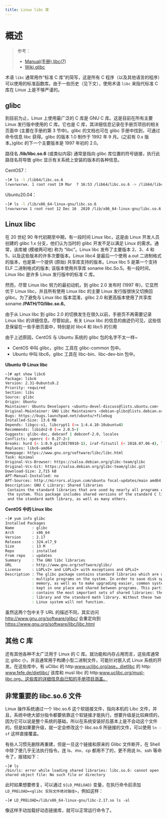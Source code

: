```yaml
---
title: Linux libc 库
---
```


# 概述

> 参考：
> - [Manual(手册),libc(7)](https://man7.org/linux/man-pages/man7/libc.7.html)
> - [Wiki,glibc](https://en.wikipedia.org/wiki/Glibc)

术语 `libc` 通常用作“标准 C 库”的简写，这是所有 C 程序（以及其他语言的程序）可以使用的标准函数库。由于一些历史（见下文），使用术语 `libc` 来指代标准 C 库在 Linux 上是不够严谨的。

## glibc

到目前为止，Linux 上使用最广泛的 C 库是 GNU C 库。这是目前在所有主要 Linux 发行版中使用的 C 库。它也是 C 库，其详细信息记录在手册页项目的相关页面中 (主要在手册的第 3 节中)。glibc 的文档也可在 glibc 手册中找到，可通过命令信息 libc 获得。glibc 的版本 1.0 制作于 1992 年 9 月。(之前有 0.x 版本。)glibc 的下一个主要版本是 1997 年初的 2.0。

路径名 **/lib/libc.so.6** (或类似内容) 通常是指向 glibc 库位置的符号链接，执行此路径名将导致 glibc 显示有关系统上安装的版本的各种信息。

CentOS7：

```bash
~]# ls -l /lib64/libc.so.6
lrwxrwxrwx. 1 root root 19 Mar  7 16:53 /lib64/libc.so.6 -> /lib64/libc-2.17.so
```

Ubuntu20.04：

```bash
~]# ls -l /lib/x86_64-linux-gnu/libc.so.6
lrwxrwxrwx 1 root root 12 Dec 16  2020 /lib/x86_64-linux-gnu/libc.so.6 -> libc-2.31.so
```

## Linux libc

在 20 世纪 90 年代初期至中期，有一段时间 Linux libc，这是由 Linux 开发人员创建的 glibc 1.x 分支，他们认为当时的 glibc 开发不足以满足 Linux 的需求。通常，该库被 (模棱两可地) 称为 “libc”。Linux libc 发布了主要版本 2、3、4 和 5，以及这些版本的许多次要版本。Linux libc4 是最后一个使用 a.out 二进制格式的版本，也是第一个提供 (原始) 共享库支持的版本。Linux libc 5 是第一个支持 ELF 二进制格式的版本; 该版本使用共享库 soname libc.So.5。有一段时间，Linux libc 是许多 Linux 发行版中的标准 C 库。

然而，尽管 Linux libc 努力的最初动机，到 glibc 2.0 发布时 (1997 年)，它显然优于 Linux libc，并且所有使用 Linux libc 的主要 Linux 发行版很快又切换回 glibc。为了避免与 Linux libc 版本混淆，glibc 2.0 和更高版本使用了共享库 soname **/PATH/TO/libc.so.6**。

由于从 Linux libc 到 glibc 2.0 的切换发生在很久以前，手册页不再需要记录 Linux libc 的详细信息。尽管如此，有关 Linux libc 的信息的痕迹仍可见，这些信息保留在一些手册页面中，特别是对 libc4 和 libc5 的引用

由于上述原因，CentOS 与 Ubuntu 系统的 glibc 包的名字不太一样~

- CentOS 中叫 glibc，glibc 工具在 glibc-common 包中。
- Ubuntu 中叫 libc6，glibc 工具在 libc-bin、libc-dev-bin 包中。

**Ubuntu 中 Linux libc**

```bash
~]# apt show libc6
Package: libc6
Version: 2.31-0ubuntu9.2
Priority: required
Section: libs
Source: glibc
Origin: Ubuntu
Maintainer: Ubuntu Developers <ubuntu-devel-discuss@lists.ubuntu.com>
Original-Maintainer: GNU Libc Maintainers <debian-glibc@lists.debian.org>
Bugs: https://bugs.launchpad.net/ubuntu/+filebug
Installed-Size: 13.6 MB
Depends: libgcc-s1, libcrypt1 (>= 1:4.4.10-10ubuntu4)
Recommends: libidn2-0 (>= 2.0.5~)
Suggests: glibc-doc, debconf | debconf-2.0, locales
Conflicts: openrc (< 0.27-2~)
Breaks: hurd (< 1:0.9.git20170910-1), iraf-fitsutil (< 2018.07.06-4), libtirpc1 (< 0.2.3), locales (< 2.31), locales-all (< 2.31), nocache (< 1.1-1~), nscd (< 2.31), r-cran-later (< 0.7.5+dfsg-2), wcc (< 0.0.2+dfsg-3)
Replaces: libc6-amd64
Homepage: https://www.gnu.org/software/libc/libc.html
Task: minimal
Original-Vcs-Browser: https://salsa.debian.org/glibc-team/glibc
Original-Vcs-Git: https://salsa.debian.org/glibc-team/glibc.git
Download-Size: 2,715 kB
APT-Manual-Installed: no
APT-Sources: http://mirrors.aliyun.com/ubuntu focal-updates/main amd64 Packages
Description: GNU C Library: Shared libraries
 Contains the standard libraries that are used by nearly all programs on
 the system. This package includes shared versions of the standard C library
 and the standard math library, as well as many others.
```

**CentOS 中的 Linux libc**

```bash
~]# yum info glibc
Installed Packages
Name        : glibc
Arch        : x86_64
Version     : 2.17
Release     : 324.el7_9
Size        : 13 M
Repo        : installed
From repo   : updates
Summary     : The GNU libc libraries
URL         : http://www.gnu.org/software/glibc/
License     : LGPLv2+ and LGPLv2+ with exceptions and GPLv2+
Description : The glibc package contains standard libraries which are used by
            : multiple programs on the system. In order to save disk space and
            : memory, as well as to make upgrading easier, common system code is
            : kept in one place and shared between programs. This particular package
            : contains the most important sets of shared libraries: the standard C
            : library and the standard math library. Without these two libraries, a
            : Linux system will not function.

```

虽然这两个包中关于 URL 的描述不同，其实访问 <http://www.gnu.org/software/glibc/> 会重定向到 <https://www.gnu.org/software/libc/libc.html>

## 其他 C 库

还有其他各种不太广泛用于 Linux 的 C 库。就功能和内存占用而言，这些库通常比 glibc 小，并且通常用于构建小型二进制文件，可能针对嵌入式 Linux 系统的开发。在这些库中，有 uClibc 的 http:www.uclibc.org/ase，dietlibc 的 http: www.fefe.de/dietlibc/ 该库和 musl libc 的 http:www.uclibc.org/musl-libc.org。这些库的详细信息由已知的手册项目涵盖。

## 非常重要的 libc.so.6 文件

Linux 操作系统通过一个 libc.so.6 这个软链接文件，指向本机的 Libc 文件，并且，系统中绝大部分指令都要依靠这个软链接才能执行。想要升级是比较麻烦的，因为它可以说是整个系统的基础，所以在系统安装好后基本上是不会动这个文件的。但是如果要升级，就一定会修改这个 libc.so.6 所链接的文件，可以使用 `ln -sf` 这样直接覆盖。

有些人习惯先删除再重建，但是一旦这个链接和原来的 Glibc 文件断开，在 Shell 中除了便几乎无法执行指令。连 ls、mv、cp 都用不了的，更不用说 ln、ssh 等命令了，报错如下：

```shell
~]# ls
/bin/ls: error while loading shared libraries: libc.so.6: cannot open shared object file: No such file or directory
```

此时如果想要修复，可以通过 `${LD_PRELOAD}` 变量，在执行命令前添加 `LD_PRELOAD=<glibc 实际文件绝对路径>`，例如这样：

```shell
~]# LD_PRELOAD=/lib/x86_64-linux-gnu/libc-2.17.so ls -al
```

像这样手动加载好动态链接库，就可以正常运行命令了。
